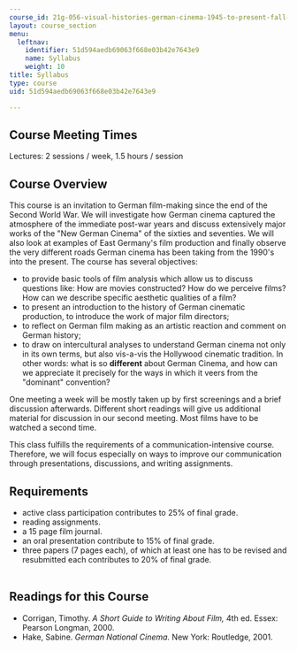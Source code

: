 ```yaml
---
course_id: 21g-056-visual-histories-german-cinema-1945-to-present-fall-2003
layout: course_section
menu:
  leftnav:
    identifier: 51d594aedb69063f668e03b42e7643e9
    name: Syllabus
    weight: 10
title: Syllabus
type: course
uid: 51d594aedb69063f668e03b42e7643e9

---
```


Course Meeting Times
--------------------

Lectures: 2 sessions / week, 1.5 hours / session

Course Overview
---------------

This course is an invitation to German film-making since the end of the Second World War. We will investigate how German cinema captured the atmosphere of the immediate post-war years and discuss extensively major works of the "New German Cinema" of the sixties and seventies. We will also look at examples of East Germany's film production and finally observe the very different roads German cinema has been taking from the 1990's into the present. The course has several objectives:

*   to provide basic tools of film analysis which allow us to discuss questions like: How are movies constructed? How do we perceive films? How can we describe specific aesthetic qualities of a film?
*   to present an introduction to the history of German cinematic production, to introduce the work of major film directors;
*   to reflect on German film making as an artistic reaction and comment on German history;
*   to draw on intercultural analyses to understand German cinema not only in its own terms, but also vis-a-vis the Hollywood cinematic tradition. In other words: what is so **different** about German Cinema, and how can we appreciate it precisely for the ways in which it veers from the "dominant" convention?

One meeting a week will be mostly taken up by first screenings and a brief discussion afterwards. Different short readings will give us additional material for discussion in our second meeting. Most films have to be watched a second time.

This class fulfills the requirements of a communication-intensive course. Therefore, we will focus especially on ways to improve our communication through presentations, discussions, and writing assignments.

Requirements
------------

*   active class participation contributes to 25% of final grade.
*   reading assignments.
*   a 15 page film journal.
*   an oral presentation contribute to 15% of final grade.
*   three papers (7 pages each), of which at least one has to be revised and resubmitted each contributes to 20% of final grade.  
     

Readings for this Course
------------------------

*   Corrigan, Timothy. _A Short Guide to Writing About Film,_ 4th ed. Essex: Pearson Longman, 2000.
*   Hake, Sabine. _German National Cinema._ New York: Routledge, 2001.